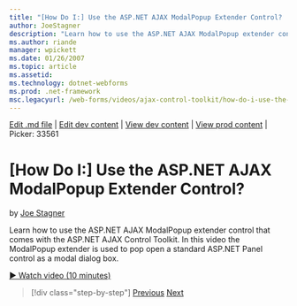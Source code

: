 ```yaml
---
title: "[How Do I:] Use the ASP.NET AJAX ModalPopup Extender Control? | Microsoft Docs"
author: JoeStagner
description: "Learn how to use the ASP.NET AJAX ModalPopup extender control that comes with the ASP.NET AJAX Control Toolkit. In this video the ModalPopup extender is used..."
ms.author: riande
manager: wpickett
ms.date: 01/26/2007
ms.topic: article
ms.assetid: 
ms.technology: dotnet-webforms
ms.prod: .net-framework
msc.legacyurl: /web-forms/videos/ajax-control-toolkit/how-do-i-use-the-aspnet-ajax-modalpopup-extender-control
---
```

[Edit .md file](C:\Projects\msc\dev\Msc.Www\Web.ASP\App_Data\github\web-forms\videos\ajax-control-toolkit\how-do-i-use-the-aspnet-ajax-modalpopup-extender-control.md) | [Edit dev content](http://www.aspdev.net/umbraco#/content/content/edit/26538) | [View dev content](http://docs.aspdev.net/tutorials/web-forms/videos/ajax-control-toolkit/how-do-i-use-the-aspnet-ajax-modalpopup-extender-control.html) | [View prod content](http://www.asp.net/web-forms/videos/ajax-control-toolkit/how-do-i-use-the-aspnet-ajax-modalpopup-extender-control) | Picker: 33561

[How Do I:] Use the ASP.NET AJAX ModalPopup Extender Control?
====================
by [Joe Stagner](https://github.com/JoeStagner)

Learn how to use the ASP.NET AJAX ModalPopup extender control that comes with the ASP.NET AJAX Control Toolkit. In this video the ModalPopup extender is used to pop open a standard ASP.NET Panel control as a modal dialog box.

[&#9654; Watch video (10 minutes)](https://channel9.msdn.com/Blogs/ASP-NET-Site-Videos/how-do-i-use-the-aspnet-ajax-modalpopup-extender-control)

>[!div class="step-by-step"] [Previous](how-do-i-use-the-aspnet-ajax-popup-control-extender.md) [Next](how-do-i-use-the-aspnet-ajax-alwaysvisible-control-extender.md)